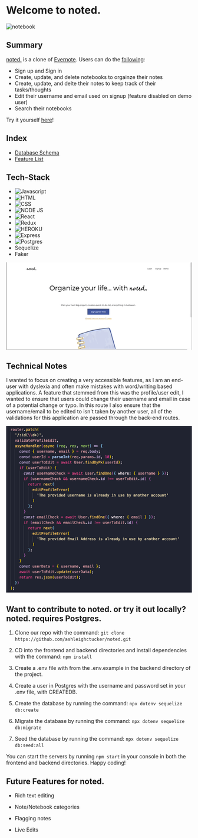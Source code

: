 # Welcome to noted. 
<img src="https://i.imgur.com/WPBPVC7.png" alt="notebook" width="400">

## Summary 

[noted.](https://noted-live.herokuapp.com) is a clone of [Evernote](https://evernote.com). Users can do the [following](https://github.com/ashleighctucker/noted/wiki/MVPs):
* Sign up and Sign in
* Create, update, and delete notebooks to orgainze their notes
* Create, update, and delte their notes to keep track of their tasks/thoughts
* Edit their username and email used on signup (feature disabled on demo user)
* Search their notebooks

Try it yourself [here](https://noted-live.herokuapp.com/signup)!

## Index

* [Database Schema](https://github.com/ashleighctucker/noted/wiki/Database-Schema)
* [Feature List](https://github.com/ashleighctucker/noted/wiki/MVPs)

##  Tech-Stack

* ![Javascript](https://img.shields.io/badge/JavaScript-F7DF1E?style=for-the-badge&logo=javascript&logoColor=black)
* ![HTML](https://img.shields.io/badge/HTML-239120?style=for-the-badge&logo=html5&logoColor=white)
* ![CSS](https://img.shields.io/badge/CSS-239120?&style=for-the-badge&logo=css3&logoColor=white)
* ![NODE JS](https://img.shields.io/badge/Node.js-43853D?style=for-the-badge&logo=node.js&logoColor=white)
* ![React](https://img.shields.io/badge/React-20232A?style=for-the-badge&logo=react&logoColor=61DAFB)
* ![Redux](https://img.shields.io/badge/Redux-593D88?style=for-the-badge&logo=redux&logoColor=white)
* ![HEROKU](https://img.shields.io/badge/Heroku-430098?style=for-the-badge&logo=heroku&logoColor=white)
* ![Express](https://img.shields.io/badge/Express.js-404D59?style=for-the-badge)
* ![Postgres](https://img.shields.io/badge/PostgreSQL-316192?style=for-the-badge&logo=postgresql&logoColor=white)
* Sequelize
* Faker 


![Preview](https://github.com/ashleighctucker/noted/blob/main/images/noted-preview.gif)

## Technical Notes

I wanted to focus on creating a very accessible features, as I am an end-user with dyslexia and often make mistakes with word/writing based applications. A feature that stemmed from this was the profile/user edit, I wanted to ensure that users could change their username and email in case of a potential change or typo. In this route I also ensure that the username/email to be edited to isn't taken by another user, all of the validations for this application are passed through the back-end routes. 


![edit route](https://github.com/ashleighctucker/noted/blob/main/images/edit.png)


## Want to contribute to noted. or try it out locally? noted. requires Postgres.

1. Clone our repo with the command: `git clone https://github.com/ashleighctucker/noted.git`

2. CD into the frontend and backend directories and install dependencies with the command: `npm install`

3. Create a .env file with from the .env.example in the backend directory of the project.

4. Create a user in Postgres with the username and password set in your .env file, with CREATEDB.

5. Create the database by running the command: `npx dotenv sequelize db:create`

6. Migrate the database by running the command: `npx dotenv sequelize db:migrate`

7. Seed the database by running the command: `npx dotenv sequelize db:seed:all`

You can start the servers by running `npm start` in your console in both the frontend and backend directories. Happy coding!


## Future Features for noted.

* Rich text editing 

* Note/Notebook categories

* Flagging notes

* Live Edits
